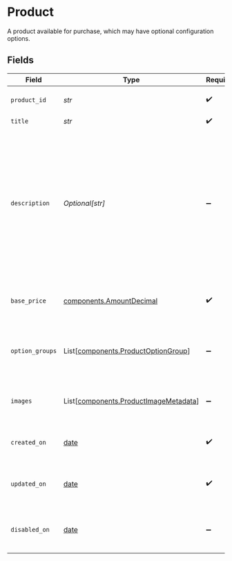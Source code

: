 # Product

A product available for purchase, which may have optional configuration options.


## Fields

| Field                                                                                                                                              | Type                                                                                                                                               | Required                                                                                                                                           | Description                                                                                                                                        |
| -------------------------------------------------------------------------------------------------------------------------------------------------- | -------------------------------------------------------------------------------------------------------------------------------------------------- | -------------------------------------------------------------------------------------------------------------------------------------------------- | -------------------------------------------------------------------------------------------------------------------------------------------------- |
| `product_id`                                                                                                                                       | *str*                                                                                                                                              | :heavy_check_mark:                                                                                                                                 | Unique identifier for a product.                                                                                                                   |
| `title`                                                                                                                                            | *str*                                                                                                                                              | :heavy_check_mark:                                                                                                                                 | N/A                                                                                                                                                |
| `description`                                                                                                                                      | *Optional[str]*                                                                                                                                    | :heavy_minus_sign:                                                                                                                                 | A detailed description of the product.<br/><br/>- Must be valid UTF-8 text<br/>- Supports Markdown for formatting<br/>- HTML is not permitted and will be rejected |
| `base_price`                                                                                                                                       | [components.AmountDecimal](../../models/components/amountdecimal.md)                                                                               | :heavy_check_mark:                                                                                                                                 | A product's starting price, before applying modifiers.                                                                                             |
| `option_groups`                                                                                                                                    | List[[components.ProductOptionGroup](../../models/components/productoptiongroup.md)]                                                               | :heavy_minus_sign:                                                                                                                                 | Optional configuration options for a product, such as size or color.                                                                               |
| `images`                                                                                                                                           | List[[components.ProductImageMetadata](../../models/components/productimagemetadata.md)]                                                           | :heavy_minus_sign:                                                                                                                                 | Optional images associated with the product.                                                                                                       |
| `created_on`                                                                                                                                       | [date](https://docs.python.org/3/library/datetime.html#date-objects)                                                                               | :heavy_check_mark:                                                                                                                                 | The date and time when the product was added.                                                                                                      |
| `updated_on`                                                                                                                                       | [date](https://docs.python.org/3/library/datetime.html#date-objects)                                                                               | :heavy_check_mark:                                                                                                                                 | The date and time when the product was last updated.                                                                                               |
| `disabled_on`                                                                                                                                      | [date](https://docs.python.org/3/library/datetime.html#date-objects)                                                                               | :heavy_minus_sign:                                                                                                                                 | The date and time when the product was disabled.                                                                                                   |